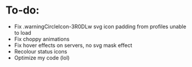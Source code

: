 # To-do:

- Fix .warningCircleIcon-3R0DLw svg icon padding from profiles unable to load
- Fix choppy animations
- Fix hover effects on servers, no svg mask effect
- Recolour status icons
- Optimize my code (lol)
